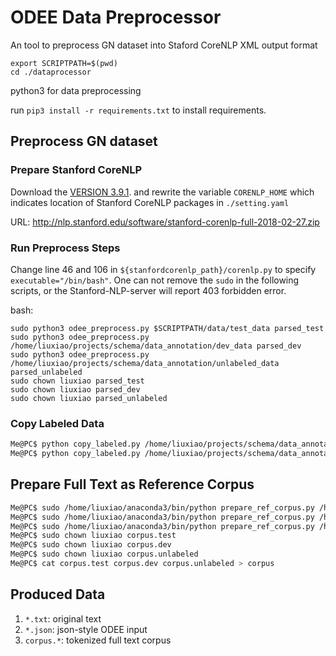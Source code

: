 # ODEE Data Preprocessor
An tool to preprocess GN dataset into Staford CoreNLP XML output format 

```
export SCRIPTPATH=$(pwd)
cd ./dataprocessor
```

python3 for data preprocessing

run `pip3 install -r requirements.txt` to install requirements.

## Preprocess GN dataset

### Prepare Stanford CoreNLP
Download the [VERSION 3.9.1](https://stanfordnlp.github.io/CoreNLP/history.html).
and rewrite the variable `CORENLP_HOME` which indicates location of Stanford CoreNLP packages in `./setting.yaml`

URL:
http://nlp.stanford.edu/software/stanford-corenlp-full-2018-02-27.zip

### Run Preprocess Steps
Change line 46 and 106 in `${stanfordcorenlp_path}/corenlp.py` to specify `executable="/bin/bash"`.
One can not remove the `sudo` in the following scripts, or the Stanford-NLP-server will report 403 forbidden error.

bash:
```
sudo python3 odee_preprocess.py $SCRIPTPATH/data/test_data parsed_test
sudo python3 odee_preprocess.py /home/liuxiao/projects/schema/data_annotation/dev_data parsed_dev
sudo python3 odee_preprocess.py /home/liuxiao/projects/schema/data_annotation/unlabeled_data parsed_unlabeled
sudo chown liuxiao parsed_test
sudo chown liuxiao parsed_dev
sudo chown liuxiao parsed_unlabeled
```

### Copy Labeled Data
```bash
Me@PC$ python copy_labeled.py /home/liuxiao/projects/schema/data_annotation/test_data parsed_test
Me@PC$ python copy_labeled.py /home/liuxiao/projects/schema/data_annotation/dev_data parsed_dev
```

## Prepare Full Text as Reference Corpus
```bash
Me@PC$ sudo /home/liuxiao/anaconda3/bin/python prepare_ref_corpus.py /home/liuxiao/projects/schema/data_annotation/test_data corpus.test &> corpus_test.log &
Me@PC$ sudo /home/liuxiao/anaconda3/bin/python prepare_ref_corpus.py /home/liuxiao/projects/schema/data_annotation/dev_data corpus.dev &> corpus_dev.log &
Me@PC$ sudo /home/liuxiao/anaconda3/bin/python prepare_ref_corpus.py /home/liuxiao/projects/schema/data_annotation/unlabeled_data corpus.unlabeled &> corpus_unlabeled.log &
Me@PC$ sudo chown liuxiao corpus.test
Me@PC$ sudo chown liuxiao corpus.dev
Me@PC$ sudo chown liuxiao corpus.unlabeled
Me@PC$ cat corpus.test corpus.dev corpus.unlabeled > corpus
```

## Produced Data
1. `*.txt`: original text
2. `*.json`: json-style ODEE input
3. `corpus.*`: tokenized full text corpus
